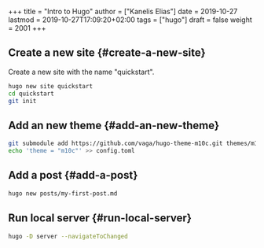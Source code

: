 +++
title = "Intro to Hugo"
author = ["Kanelis Elias"]
date = 2019-10-27
lastmod = 2019-10-27T17:09:20+02:00
tags = ["hugo"]
draft = false
weight = 2001
+++

## Create a new site {#create-a-new-site}

Create a new site with the name "quickstart".

```bash
hugo new site quickstart
cd quickstart
git init
```


## Add an new theme {#add-an-new-theme}

```bash
git submodule add https://github.com/vaga/hugo-theme-m10c.git themes/m10c
echo 'theme = "m10c"' >> config.toml
```


## Add a post {#add-a-post}

```bash
hugo new posts/my-first-post.md
```


## Run local server {#run-local-server}

```bash
hugo -D server --navigateToChanged
```